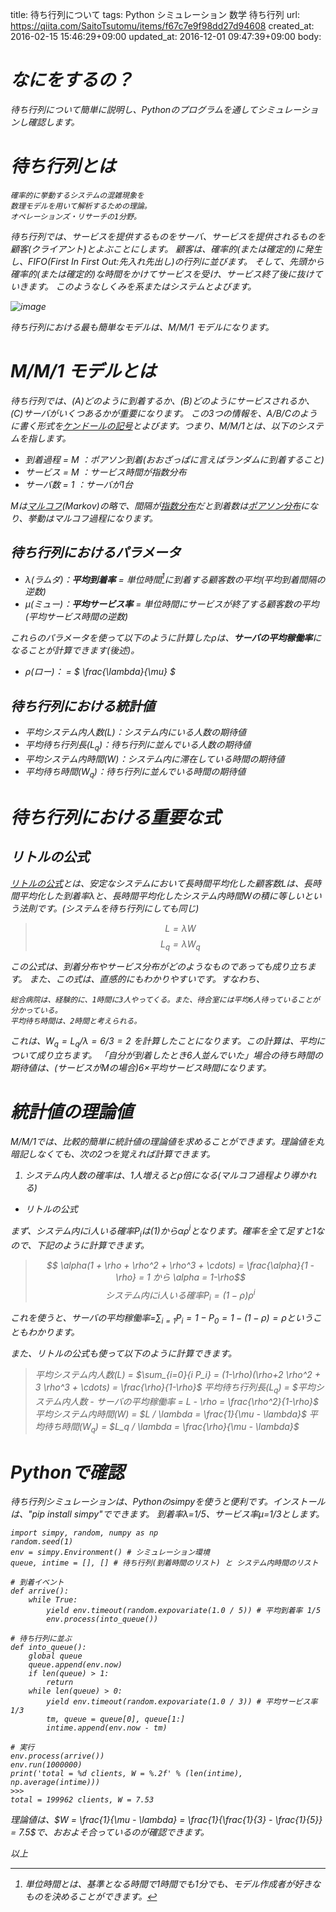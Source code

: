 title: 待ち行列について
tags: Python シミュレーション 数学 待ち行列
url: https://qiita.com/SaitoTsutomu/items/f67c7e9f98dd27d94608
created_at: 2016-02-15 15:46:29+09:00
updated_at: 2016-12-01 09:47:39+09:00
body:

# <i class='fa fa-magic' /> なにをするの？
待ち行列について簡単に説明し、Pythonのプログラムを通してシミュレーションし確認します。

# <i class='fa fa-magic' /> 待ち行列とは
    確率的に挙動するシステムの混雑現象を
    数理モデルを用いて解析するための理論。
    オペレーションズ・リサーチの1分野。

待ち行列では、サービスを提供するものをサーバ、サービスを提供されるものを顧客(クライアント)とよぶことにします。
顧客は、確率的(または確定的)に発生し、FIFO(First In First Out:先入れ先出し)の行列に並びます。
そして、先頭から確率的(または確定的)な時間をかけてサービスを受け、サービス終了後に抜けていきます。
このようなしくみを系またはシステムとよびます。

![image](https://qiita-image-store.s3.amazonaws.com/0/13955/f47ef9d8-4705-7174-3885-19b972174188.png)

待ち行列における最も簡単なモデルは、M/M/1 モデルになります。

# <i class='fa fa-magic' /> M/M/1 モデルとは
待ち行列では、(A)どのように到着するか、(B)どのようにサービスされるか、(C)サーバがいくつあるかが重要になります。
この3つの情報を、A/B/Cのように書く形式を[ケンドールの記号](https://ja.wikipedia.org/wiki/%E3%82%B1%E3%83%B3%E3%83%89%E3%83%BC%E3%83%AB%E3%81%AE%E8%A8%98%E5%8F%B7)とよびます。つまり、M/M/1とは、以下のシステムを指します。

- 到着過程 = M ：ポアソン到着(おおざっぱに言えばランダムに到着すること)
- サービス = M ：サービス時間が指数分布
- サーバ数 = 1 ：サーバが1台

Mは[マルコフ](https://ja.wikipedia.org/wiki/%E3%83%9E%E3%83%AB%E3%82%B3%E3%83%95%E9%81%8E%E7%A8%8B)(Markov)の略で、間隔が[指数分布](https://ja.wikipedia.org/wiki/%E6%8C%87%E6%95%B0%E5%88%86%E5%B8%83)だと到着数は[ポアソン分布](https://ja.wikipedia.org/wiki/%E3%83%9D%E3%82%A2%E3%82%BD%E3%83%B3%E5%88%86%E5%B8%83)になり、挙動はマルコフ過程になります。

## 待ち行列におけるパラメータ
- λ(ラムダ)：**平均到着率** = 単位時間[^1]に到着する顧客数の平均(平均到着間隔の逆数)
- μ(ミュー)：**平均サービス率** = 単位時間にサービスが終了する顧客数の平均(平均サービス時間の逆数)

[^1]: 単位時間とは、基準となる時間で1時間でも1分でも、モデル作成者が好きなものを決めることができます。

これらのパラメータを使って以下のように計算したρは、**サーバの平均稼働率**になることが計算できます(後述)。

- ρ(ロー)： = $ \frac{\lambda}{\mu} $

## 待ち行列における統計値
- 平均システム内人数($L$)：システム内にいる人数の期待値
- 平均待ち行列長($L_q$)：待ち行列に並んでいる人数の期待値
- 平均システム内時間($W$)：システム内に滞在している時間の期待値
- 平均待ち時間($W_q$)：待ち行列に並んでいる時間の期待値

# <i class='fa fa-magic' /> 待ち行列における重要な式
## リトルの公式
[リトルの公式](https://ja.wikipedia.org/wiki/%E3%83%AA%E3%83%88%E3%83%AB%E3%81%AE%E6%B3%95%E5%89%87)とは、安定なシステムにおいて長時間平均化した顧客数$L$は、長時間平均化した到着率$λ$と、長時間平均化したシステム内時間$W$の積に等しいという法則です。(システムを待ち行列にしても同じ)
> $$L = \lambda W$$
> $$L_q = \lambda W_q$$

この公式は、到着分布やサービス分布がどのようなものであっても成り立ちます。
また、この式は、直感的にもわかりやすいです。すなわち、

    総合病院は、経験的に、1時間に3人やってくる。また、待合室には平均6人待っていることが分かっている。
    平均待ち時間は、2時間と考えられる。

これは、$W_q = L_q / \lambda = 6 / 3 = 2$ を計算したことになります。この計算は、平均について成り立ちます。
「自分が到着したとき6人並んでいた」場合の待ち時間の期待値は、(サービスがMの場合)6×平均サービス時間になります。

# 統計値の理論値
M/M/1では、比較的簡単に統計値の理論値を求めることができます。理論値を丸暗記しなくても、次の2つを覚えれば計算できます。

1. システム内人数の確率は、1人増えるとρ倍になる(マルコフ過程より導かれる)
- リトルの公式

まず、システム内に$i$人いる確率$P_i$は(1)から$\alpha \rho^i$となります。確率を全て足すと1なので、下記のように計算できます。
> $$ \alpha(1 + \rho + \rho^2 + \rho^3 + \cdots) = \frac{\alpha}{1 - \rho} = 1 から \alpha = 1-\rho$$
> $$ システム内にi人いる確率P_i = (1-\rho) \rho^i $$

これを使うと、サーバの平均稼働率=$\sum_{i=1}{P_i} = 1 - P_0 = 1 - (1-\rho) = \rho$ということもわかります。

また、リトルの公式も使って以下のように計算できます。
> 平均システム内人数($L$) = $\sum_{i=0}{i P_i} = (1-\rho)(\rho+2 \rho^2 + 3 \rho^3 + \cdots) = \frac{\rho}{1-\rho}$
> 平均待ち行列長($L_q$) = $平均システム内人数 - サーバの平均稼働率 = L - \rho = \frac{\rho^2}{1-\rho}$
> 平均システム内時間($W$) = $L / \lambda = \frac{1}{\mu - \lambda}$
> 平均待ち時間($W_q$) = $L_q / \lambda = \frac{\rho}{\mu - \lambda}$

# <i class='fa fa-magic' /> Pythonで確認
待ち行列シミュレーションは、Pythonの$\mbox{simpy}$を使うと便利です。インストールは、"pip install simpy"でできます。
到着率λ=1/5、サービス率μ=1/3とします。

```py3:python3
import simpy, random, numpy as np
random.seed(1)
env = simpy.Environment() # シミュレーション環境
queue, intime = [], [] # 待ち行列(到着時間のリスト) と システム内時間のリスト

# 到着イベント
def arrive():
    while True:
        yield env.timeout(random.expovariate(1.0 / 5)) # 平均到着率 1/5
        env.process(into_queue())

# 待ち行列に並ぶ
def into_queue():
    global queue
    queue.append(env.now)
    if len(queue) > 1:
        return
    while len(queue) > 0:
        yield env.timeout(random.expovariate(1.0 / 3)) # 平均サービス率 1/3
        tm, queue = queue[0], queue[1:]
        intime.append(env.now - tm)

# 実行
env.process(arrive())
env.run(1000000)
print('total = %d clients, W = %.2f' % (len(intime), np.average(intime)))
>>>
total = 199962 clients, W = 7.53
```

理論値は、$W = \frac{1}{\mu - \lambda} = \frac{1}{\frac{1}{3} - \frac{1}{5}} = 7.5$で、おおよそ合っているのが確認できます。

以上


